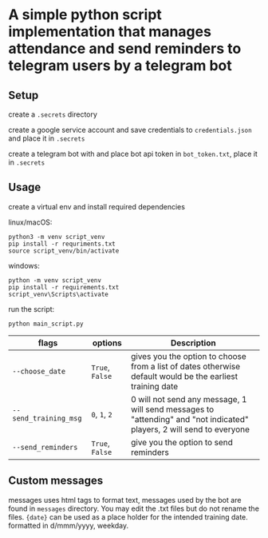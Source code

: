 # A simple python script implementation that manages attendance and send reminders to telegram users by a telegram bot

## Setup

create a `.secrets` directory

create a google service account and save credentials to `credentials.json` and place it in `.secrets`

create a telegram bot with and place bot api token in `bot_token.txt`, place it in `.secrets`

## Usage
create a virtual env and install required dependencies

linux/macOS:

```
python3 -m venv script_venv  
pip install -r requriments.txt  
source script_venv/bin/activate  
```


windows:

```
python -m venv script_venv  
pip install -r requirements.txt  
script_venv\Scripts\activate  
```

run the script:

```
python main_script.py
```

|flags |options |Description
|---|---|---|
|`--choose_date` | `True`, `False`| gives you the option to choose from a list of dates otherwise default would be the earliest training date|
|`--send_training_msg` |`0`, `1`, `2`| 0 will not send any message, 1 will send messages to "attending" and "not indicated" players, 2 will send to everyone|
|`--send_reminders` |`True`, `False`|give you the option to send reminders|


## Custom messages
messages uses html tags to format text, messages used by the bot are found in `messages` directory. You may edit the .txt files but do not rename the files. `{date}` can be used as a place holder for the intended training date. formatted in d/mmm/yyyy, weekday.
